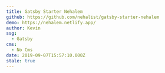 ```yaml
---
title: Gatsby Starter Nehalem
github: https://github.com/nehalist/gatsby-starter-nehalem
demo: https://nehalem.netlify.app/
author: Kevin
ssg:
  - Gatsby
cms:
  - No Cms
date: 2019-09-07T15:57:10.000Z
stale: true
---
```

